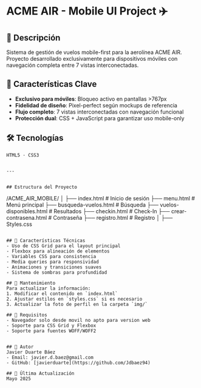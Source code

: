 # ACME AIR - Mobile UI Project ✈️

## 📱 Descripción
Sistema de gestión de vuelos mobile-first para la aerolínea ACME AIR. Proyecto desarrollado exclusivamente para dispositivos móviles con navegación completa entre 7 vistas interconectadas.

## 🔐 Características Clave
- **Exclusivo para móviles**: Bloqueo activo en pantallas >767px
- **Fidelidad de diseño**: Pixel-perfect según mockups de referencia
- **Flujo completo**: 7 vistas interconectadas con navegación funcional
- **Protección dual**: CSS + JavaScript para garantizar uso mobile-only

## 🛠 Tecnologías
```plaintext
HTML5 · CSS3


---


## Estructura del Proyecto
```
/ACME_AIR_MOBILE/
│
├── index.html                  # Inicio de sesión
├── menu.html                   # Menú principal
├── busqueda-vuelos.html        # Búsqueda
├── vuelos-disponibles.html     # Resultados
├── checkin.html                # Check-In
├── crear-contrasena.html       # Contraseña
├── registro.html               # Registro
│
├── Styles.css
```

## 🚀 Características Técnicas
- Uso de CSS Grid para el layout principal
- Flexbox para alineación de elementos
- Variables CSS para consistencia
- Media queries para responsividad
- Animaciones y transiciones suaves
- Sistema de sombras para profundidad

## 📝 Mantenimiento
Para actualizar la información:
1. Modificar el contenido en `index.html`
2. Ajustar estilos en `styles.css` si es necesario
3. Actualizar la foto de perfil en la carpeta `img/`

## 🔧 Requisitos
- Navegador solo desde movil no apto para version web
- Soporte para CSS Grid y Flexbox
- Soporte para fuentes WOFF/WOFF2


## 👤 Autor
Javier Duarte Báez
- Email: javier.d.baez@gmail.com
- GitHub: [javierduarte](https://github.com/Jdbaez94)

## 📅 Última Actualización
Mayo 2025
